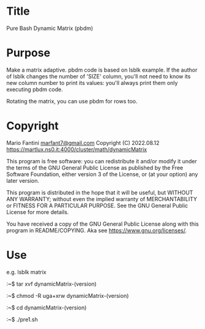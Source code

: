 # Title 
Pure Bash Dynamic Matrix (pbdm)

# Purpose
Make a matrix adaptive.
pbdm code is based on lsblk example.
If the author of lsblk changes the number of 'SIZE' column, you'll not  need 
to know its new column number  to print its values: you'll always print them
only executing pbdm code.

Rotating the matrix, you can use pbdm for rows too.


# Copyright
Mario Fantini marfant7@gmail.com
Copyright (C) 2022.08.12
https://martlux.ns0.it:4000/cluster/math/dynamicMatrix

This program is free software: you can redistribute it and/or modify it under
the terms of the GNU General Public License as published by the Free Software
Foundation,  either  version 3 of the  License, or (at your option) any later 
version.

This program is distributed in the hope that it will be  useful, but  WITHOUT 
ANY WARRANTY; without even the implied warranty of MERCHANTABILITY or FITNESS
FOR A PARTICULAR PURPOSE. 
See the GNU General Public License for more details.

You have received a copy  of the GNU General Public License  along  with this 
program in README/COPYING. 
Aka see <https://www.gnu.org/licenses/>.



# Use
e.g. lsblk matrix

:~$ tar xvf dynamicMatrix-(version)

:~$ chmod -R uga+xrw dynamicMatrix-(version)

:~$ cd dynamicMatrix-(version)

:~$ ./pre1.sh

